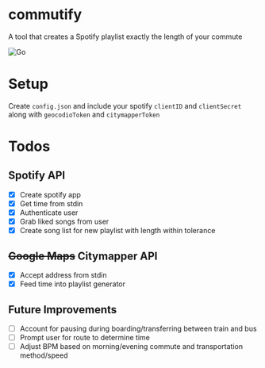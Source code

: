 # commutify
A tool that creates a Spotify playlist exactly the length of your commute

![Go](https://github.com/khalilhaji/commutify/workflows/Go/badge.svg)


# Setup

Create `config.json` and include your spotify `clientID` and `clientSecret` along with `geocodioToken` and `citymapperToken`

# Todos

## Spotify API
* [x] Create spotify app
* [x] Get time from stdin
* [x] Authenticate user
* [x] Grab liked songs from user
* [x] Create song list for new playlist with length within tolerance

## ~~Google Maps~~ Citymapper API
* [x] Accept address from stdin
* [x] Feed time into playlist generator

## Future Improvements
* [ ] Account for pausing during boarding/transferring between train and bus
* [ ] Prompt user for route to determine time
* [ ] Adjust BPM based on morning/evening commute and transportation method/speed
